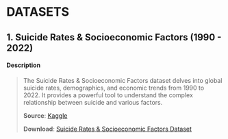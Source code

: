 # DATASETS
## 1. Suicide Rates & Socioeconomic Factors (1990 - 2022)

#### Description
> The Suicide Rates & Socioeconomic Factors dataset delves into global suicide rates, demographics, and economic trends from 1990 to 2022. It provides a powerful tool to understand the complex relationship between suicide and various factors.
>
> **Source**: [Kaggle](https://www.kaggle.com/datasets/ronaldonyango/global-suicide-rates-1990-to-2022/)
>
> **Download**: [Suicide Rates & Socioeconomic Factors Dataset](https://www.kaggle.com/datasets/ronaldonyango/global-suicide-rates-1990-to-2022/download)




